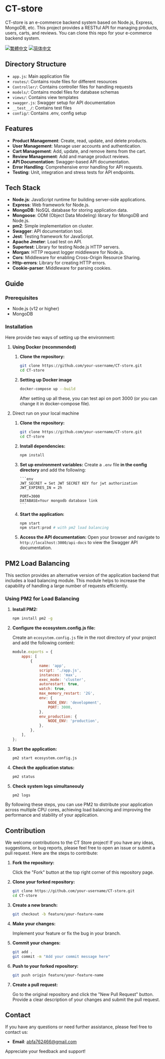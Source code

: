 # CT-store

CT-store is an e-commerce backend system based on Node.js, Express, MongoDB, etc. This project provides a RESTful API for managing products, users, carts, and reviews.
You can clone this repo for your e-commerce backend system.

[![繁體中文](https://img.shields.io/badge/繁體中文-Readme-blue)](README_zh-TW.md)
[![简体中文](https://img.shields.io/badge/简体中文-Readme-blue)](README_zh-CN.md)

## Directory Structure

-   `app.js`: Main application file
-   `routes/`: Contains route files for different resources
-   `Controller/`: Contains controller files for handling requests
-   `models/`: Contains model files for database schemas
-   `views/`: Contains view templates
-   `swagger.js`: Swagger setup for API documentation
-   `__test__/`: Contains test files
-   `config/`: Contains .env, config setup

## Features

-   **Product Management**: Create, read, update, and delete products.
-   **User Management**: Manage user accounts and authentication.
-   **Cart Management**: Add, update, and remove items from the cart.
-   **Review Management**: Add and manage product reviews.
-   **API Documentation**: Swagger-based API documentation.
-   **Error Handling**: Comprehensive error handling for API requests.
-   **Testing**: Unit, integration and stress tests for API endpoints.

## Tech Stack

-   **Node.js**: JavaScript runtime for building server-side applications.
-   **Express**: Web framework for Node.js.
-   **MongoDB**: NoSQL database for storing application data.
-   **Mongoose**: ODM (Object Data Modeling) library for MongoDB and Node.js.
-   **pm2**: Simple implementation on cluster.
-   **Swagger**: API documentation tool.
-   **Jest**: Testing framework for JavaScript.
-   **Apache Jmeter**: Load test on API.
-   **Supertest**: Library for testing Node.js HTTP servers.
-   **Morgan**: HTTP request logger middleware for Node.js.
-   **Cors**: Middleware for enabling Cross-Origin Resource Sharing.
-   **Http-errors**: Library for creating HTTP errors.
-   **Cookie-parser**: Middleware for parsing cookies.

## Guide

### Prerequisites

-   Node.js (v12 or higher)
-   MongoDB

### Installation

Here provide two ways of setting up the environment:

1.  **Using Docker (recommended)**

    1.  **Clone the repository:**

        ```bash
        git clone https://github.com/your-username/CT-store.git
        cd CT-store
        ```

    2.  **Setting up Docker image**
        ```bash
        docker-compose up --build
        ```
        After setting up all these, you can test api on port 3000 (or you can change it in docker-compose file).

2.  Direct run on your local machine

    1.  **Clone the repository:**

        ```bash
        git clone https://github.com/your-username/CT-store.git
        cd CT-store
        ```

    2.  **Install dependencies:**

        ```bash
        npm install
        ```

    3.  **Set up environment variables:**
        Create a `.env` file **in the config directory** and add the following:

            ```env
            JWT_SECRET = Set JWT SECRET KEY for jwt authorization
            JWT_EXPIRES_IN = 2h

            PORT=3000
            DATABASE=Your mongodb database link
            ```

    4.  **Start the application:**

        ```bash
        npm start
        npm start:prod # with pm2 load balancing
        ```

    5.  **Access the API documentation:**
        Open your browser and navigate to `http://localhost:3000/api-docs` to view the Swagger API documentation.

## PM2 Load Balancing

This section provides an alternative version of the application backend that includes a load balancing module. This module helps to increase the capability of handling a large number of requests efficiently.

### Using PM2 for Load Balancing

1. **Install PM2:**

    ```bash
    npm install pm2 -g
    ```

2. **Configure the ecosystem.config.js file:**

    Create an `ecosystem.config.js` file in the root directory of your project and add the following content:

    ```javascript
    module.exports = {
        apps: [
            {
                name: 'app',
                script: './app.js',
                instances: 'max',
                exec_mode: 'cluster',
                autorestart: true,
                watch: true,
                max_memory_restart: '2G',
                env: {
                    NODE_ENV: 'development',
                    PORT: 3000,
                },
                env_production: {
                    NODE_ENV: 'production',
                },
            },
        ],
    };
    ```

3. **Start the application:**

    ```bash
    pm2 start ecosystem.config.js
    ```

4. **Check the application status:**

    ```bash
    pm2 status
    ```

5. **Check system logs simultaneouly**

    ```bash
    pm2 logs
    ```

By following these steps, you can use PM2 to distribute your application across multiple CPU cores, achieving load balancing and improving the performance and stability of your application.

## Contribution

We welcome contributions to the CT Store project! If you have any ideas, suggestions, or bug reports, please feel free to open an issue or submit a pull request. Here are the steps to contribute:

1. **Fork the repository:**

    Click the "Fork" button at the top right corner of this repository page.

2. **Clone your forked repository:**

    ```bash
    git clone https://github.com/your-username/CT-store.git
    cd CT-store
    ```

3. **Create a new branch:**

    ```bash
    git checkout -b feature/your-feature-name
    ```

4. **Make your changes:**

    Implement your feature or fix the bug in your branch.

5. **Commit your changes:**

    ```bash
    git add .
    git commit -m "Add your commit message here"
    ```

6. **Push to your forked repository:**

    ```bash
    git push origin feature/your-feature-name
    ```

7. **Create a pull request:**

    Go to the original repository and click the "New Pull Request" button. Provide a clear description of your changes and submit the pull request.

## Contact

If you have any questions or need further assistance, please feel free to contact us:

-   **Email**: abfa762466@gmail.com

Appreciate your feedback and support!
